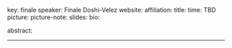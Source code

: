 key: finale
speaker: Finale Doshi-Velez
website: 
affiliation: 
title: 
time: TBD
picture: 
picture-note:
slides: 
bio: 

abstract: 

---
